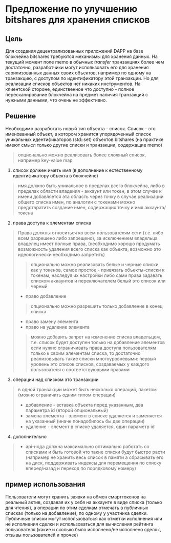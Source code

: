 # Предложение по улучшению bitshares для хранения списков #

## Цель ##
Для создания децентрализованных приложений DAPP на базе блокчейна bitshares требуются механизмы для хранения данных.
На текущий момент поле memo в обычных *transfer* транзакциях более чем достаточно, разработчики могут использовать его для хранения сарилизованных данных своих объектов, например по одному на транзакцию, с доступом по идентификатору этой транзакции.
Но для реализации списков объектов нет никаких инструментов. На клиентской стороне, единственное что доступно - полное пересканирование блокчейна на предмет наличия транзакций с нужными данными, что очень не эффективно.
## Решение ##
Необходимо разработать новый тип объекта - список.
Список - это именованный объект, в котором хранится упорядоченный список уникальных идентификаторов (std::set<id>) объектов bitshares (на практике имеют смысл только другие списки и транзакции, содержащие memo)
> опционально можно реализовать более сложный список, например key-value map
1. список должен иметь имя (в дополнение к естественному идентификатору объекта в блокчейне)
> имя должно быть уникальное в пределах всего блокчейна, либо в пределах области владения - аккаунт или токен, в этом случае к имени добавляется эта область через точку
> в случае реализации общего списка имен, по аналогии с токенами можно предотвратить создание имен, содержащих точку и имя аккаунта/токена
2. права доступа к элементам списка
> Права должны относиться ко всем пользователям сети (т.е. либо всем разрешено либо запрещено), за исключением владельца
> владелец имеет полные права, (необходимо хорошо продумать возможность удаления всего списка как объекта, возможно это идеологически необходимо запретить)
>> опционально можно реализовать белые и черные списки как у токенов, самое простое - привязать объекты-списки к токенам, наследуя их настройки
>> либо сами права задавать списком аккаунтов и переключателем белый это список или черный
> * право добавление
>> опционально можно разрешить только добавление в конец списка
> * право замену элемента
> * право на удаление элемента
>> можно добавить запрет на изменение списка владельцем, т.е. список будет доступен только на добавление элементов
>> если нужно ограничивать права доступа пользователям только к своим элементам списка, то достаточно реализовывать такие списки многоуровневыми: первый уровень это список списков, создаваемых у каждого пользователя с соответствующими правами
3. операции над списком это транзакции
> в одной транзакции может быть несколько операций, пакетом (можно ограничить одним типом операции)
> * добавление - вставка объекта перед указанным, два параметра id (второй опциональный)
> * замена элемента - элемент в списке удаляется и заменяется на указанный (иначе понадобилось бы две операции)
> * удаление - элемент в списке удаляется, один параметр id
4. дополнительно
> * api-нода должна максимально оптимально работать со списками и быть готовой что такие списки будут быстро расти (например не хранить весь список в памяти а сбрасывать его на диск, поддерживать индексы для перемещения по списку вперед/назад и переход по порядковому номеру)
## пример использования ##
Пользователи могут хранить заявки на обмен смарттокенов на реальный актив, создавая их у себя на аккаунте в виде списка (только для чтения), а операции по этим сделкам отмечать в публичных списках (только на добавление), по одному у участника сделки.
Публичные списки могут использоваться как отметки исполнения или не исполнения сделки и использоваться для вычисления рейтинга пользователя (какие и сколько было исполнено/не исполнено сделок, отзывы пользователей и прочее)
